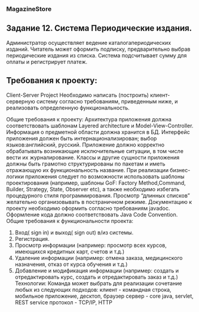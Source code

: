### MagazineStore

## Задание 12. Система Периодические издания.
 Администратор осуществляет ведение каталогапериодических изданий. Читатель может оформить подписку, предварительно выбрав периодические издания из списка. Система подсчитывает сумму для оплаты и регистрирует платеж.

## Требования к проекту:
Client-Server Project Необходимо написать (построить) клиент-серверную систему согласно требованиям, приведенным ниже, и реализовать определенную функциональность.

Общие требования к проекту: Архитектура приложения должна соответствовать шаблонам Layered architecture и Model-View-Controller. Информация о предметной области должна хранится в БД. 
Интерфейс приложения должен быть интернационализирован; выбор языков:английский, русский.
Приложение должно корректно обрабатывать возникающие исключительные ситуации, в том числе вести их журналирование. 
Классы и другие сущности приложения должны быть грамотно структурированы по пакетам и иметь отражающую их функциональность название. 
При реализации бизнес-логики приложения следует по возможности использовать шаблоны проектирования (например, шаблоны GoF: Factory Method,Command, Builder, Strategy, State, Observer etc), а также необходимо избегать процедурного стиля программирования. 
Просмотр “длинных списков” желательно организовывать в постраничном режиме. 
Документацию к проекту необходимо оформить согласно требованиям javadoc. 
Оформление кода должно соответствовать Java Code Convention.
Общие требования к функциональности проекта:
1. Вход( sign in) и выход( sign out) в/из системы.
2. Регистрация.
3. Просмотр информации (например: просмотр всех курсов, имеющихся кредитных карт, счетов и т.д.) 
4. Удаление информации (например: отмена заказа, медицинского назначения, отказ от курса обучения и т.д.)
5. Добавление и модификация информации (например: создать и отредактировать курс, создать и отредактировать заказ и т.д.)
Технологии: Команда может выбрать для реализации сочетание любых из следующих подходов: клиент - командная строка, мобильное приложение, десктоп, браузер сервер - core java, servlet, REST service
протокол -  TCP/IP, HTTP
